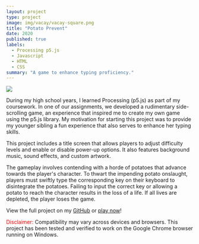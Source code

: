 ```yaml
---
layout: project
type: project
image: img/vacay/vacay-square.png
title: "Potato Prevent"
date: 2020
published: true
labels:
  - Processing p5.js
  - Javascript
  - HTML
  - CSS
summary: "A game to enhance typing proficiency."
---
```


<img class="img-fluid" src="../img/vacay/vacay-home-page.png">

During my high school years, I learned Processing (p5.js) as part of my coursework. In one of our assignments, we developed a rudimentary side-scrolling game, an experience that inspired me to create my own game using the p5.js library. My motivation for starting this project was to provide my younger sibling a fun experience that also serves to enhance her typing skills.

This project includes a title screen that allows players to adjust difficulty levels and enable or disable power-up options. It also features background music, sound effects, and custom artwork.

The gameplay involves contending with a horde of potatoes that advance towards the player's character. To thwart the impending potato onslaught, players must swiftly type the corresponding key on their keyboard to disintegrate the potatoes. Failing to input the correct key or allowing a potato to reach the character results in the loss of a life. If all lives are depleted, the player loses the game.
 
View the full project on my [GitHub](https://github.com/loellelam/Potato-Prevent) or [play now](https://loellelam.github.io/Potato-Prevent/)!

<span style="color:red">Disclaimer:</span> Compatibility may vary across devices and browsers. This project has been tested and verified to work on the Google Chrome browser running on Windows.
